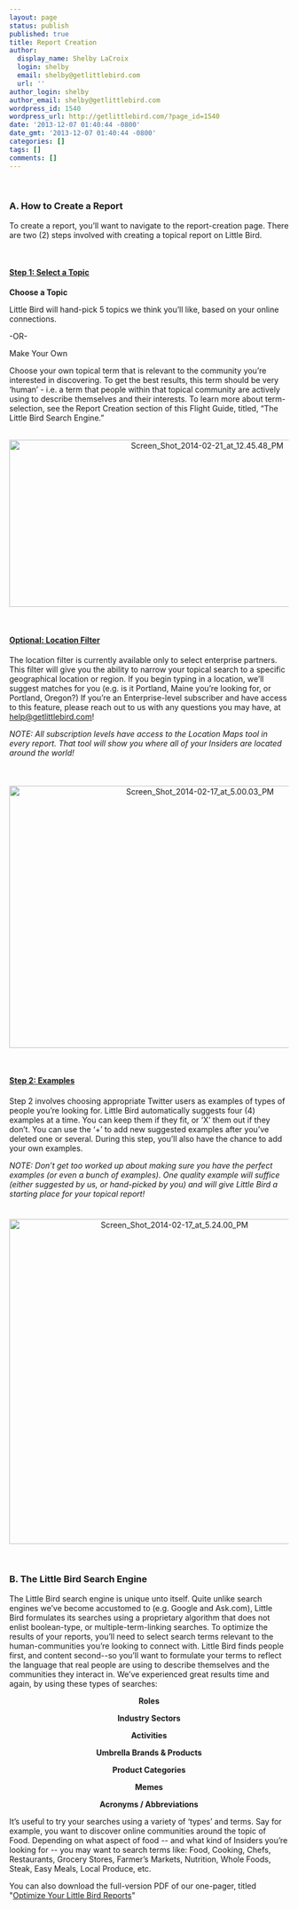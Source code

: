 ```yaml
---
layout: page
status: publish
published: true
title: Report Creation
author:
  display_name: Shelby LaCroix
  login: shelby
  email: shelby@getlittlebird.com
  url: ''
author_login: shelby
author_email: shelby@getlittlebird.com
wordpress_id: 1540
wordpress_url: http://getlittlebird.com/?page_id=1540
date: '2013-12-07 01:40:44 -0800'
date_gmt: '2013-12-07 01:40:44 -0800'
categories: []
tags: []
comments: []
---
```

<p>&nbsp;</p>
<h3>A. How to Create a Report</h3>
<p>To create a report, you’ll want to navigate to the report-creation page. There are two (2) steps involved with creating a topical report on Little Bird.</p>
<p>&nbsp;</p>
<h4><span style="text-decoration: underline;">Step 1: Select a Topic</span></h4>
<p dir="ltr"><strong>Choose a Topic</strong></p>
<p dir="ltr">Little Bird will hand-pick 5 topics we think you’ll like, based on your online connections.</p>
<p dir="ltr">
<p dir="ltr">-OR-</p>
<p dir="ltr">
<p dir="ltr">Make Your Own</p>
<p dir="ltr">Choose your own topical term that is relevant to the community you’re interested in discovering. To get the best results, this term should be very ‘human’ - i.e. a term that people within that topical community are actively using to describe themselves and their interests. To learn more about term-selection, see the Report Creation section of this Flight Guide, titled, “The Little Bird Search Engine.”</p>
<p style="text-align: center;"> <a href="http://getlittlebird.com/wp-content/uploads/2013/12/Screen_Shot_2014-02-21_at_12.45.48_PM.jpeg"><img class="aligncenter  wp-image-1994" alt="Screen_Shot_2014-02-21_at_12.45.48_PM" src="http://getlittlebird.com/wp-content/uploads/2013/12/Screen_Shot_2014-02-21_at_12.45.48_PM.jpeg" width="698" height="301" /></a></p>
<p>&nbsp;</p>
<h4 style="text-align: left;"></h4>
<h4 dir="ltr"><span style="text-decoration: underline;">Optional: Location Filter</span></h4>
<h4 style="text-align: left;"></h4>
<p dir="ltr">The location filter is currently available only to select enterprise partners. This filter will give you the ability to narrow your topical search to a specific geographical location or region. If you begin typing in a location, we’ll suggest matches for you (e.g. is it Portland, Maine you’re looking for, or Portland, Oregon?) If you’re an Enterprise-level subscriber and have access to this feature, please reach out to us with any questions you may have, at <a href="mailto:help@getlittlebird.com">help@getlittlebird.com</a>!</p>
<p style="text-align: left;"><em>NOTE: All subscription levels have access to the Location Maps tool in every report. That tool will show you where all of your Insiders are located around the world!</em></p>
<h4 style="text-align: left;"></h4>
<p>&nbsp;</p>
<p style="text-align: center;"><a href="http://getlittlebird.com/wp-content/uploads/2013/12/Screen_Shot_2014-02-17_at_5.00.03_PM.jpeg"><img class="aligncenter  wp-image-1993" alt="Screen_Shot_2014-02-17_at_5.00.03_PM" src="http://getlittlebird.com/wp-content/uploads/2013/12/Screen_Shot_2014-02-17_at_5.00.03_PM.jpeg" width="672" height="472" /></a></p>
<p>&nbsp;</p>
<h4 style="text-align: left;"></h4>
<h4 dir="ltr"><span style="text-decoration: underline;">Step 2: Examples</span></h4>
<h4 style="text-align: left;"></h4>
<p dir="ltr">Step 2 involves choosing appropriate Twitter users as examples of types of people you’re looking for. Little Bird automatically suggests four (4) examples at a time. You can keep them if they fit, or ‘X’ them out if they don’t. You can use the ‘+’ to add new suggested examples after you’ve deleted one or several. During this step, you’ll also have the chance to add your own examples.</p>
<p style="text-align: left;"><em>NOTE: Don’t get too worked up about making sure you have the perfect examples (or even a bunch of examples). One quality example will suffice (either suggested by us, or hand-picked by you) and will give Little Bird a starting place for your topical report!</em></p>
<h4 style="text-align: left;"></h4>
<p style="text-align: center;"> <a href="http://getlittlebird.com/wp-content/uploads/2013/12/Screen_Shot_2014-02-17_at_5.24.00_PM.jpeg"><img class="aligncenter  wp-image-1995" alt="Screen_Shot_2014-02-17_at_5.24.00_PM" src="http://getlittlebird.com/wp-content/uploads/2013/12/Screen_Shot_2014-02-17_at_5.24.00_PM.jpeg" width="580" height="585" /></a></p>
<p>&nbsp;</p>
<h3>B. The Little Bird Search Engine</h3>
<p dir="ltr">The Little Bird search engine is unique unto itself. Quite unlike search engines we’ve become accustomed to (e.g. Google and Ask.com), Little Bird formulates its searches using a proprietary algorithm that does not enlist boolean-type, or multiple-term-linking searches. To optimize the results of your reports, you’ll need to select search terms relevant to the human-communities you’re looking to connect with. Little Bird finds people first, and content second--so you’ll want to formulate your terms to reflect the language that real people are using to describe themselves and the communities they interact in. We’ve experienced great results time and again, by using these types of searches:</p>
<p dir="ltr" style="text-align: center;"><strong>Roles</strong></p>
<p dir="ltr" style="text-align: center;"><strong>Industry Sectors</strong></p>
<p dir="ltr" style="text-align: center;"><strong>Activities</strong></p>
<p dir="ltr" style="text-align: center;"><strong>Umbrella Brands &amp; Products</strong></p>
<p dir="ltr" style="text-align: center;"><strong>Product Categories</strong></p>
<p dir="ltr" style="text-align: center;"><strong>Memes</strong></p>
<p dir="ltr" style="text-align: center;"><strong>Acronyms / Abbreviations</strong></p>
<p>It’s useful to try your searches using a variety of ‘types’ and terms. Say for example, you want to discover online communities around the topic of Food. Depending on what aspect of food -- and what kind of Insiders you’re looking for -- you may want to search terms like: Food, Cooking, Chefs, Restaurants, Grocery Stores, Farmer’s Markets, Nutrition, Whole Foods, Steak, Easy Meals, Local Produce, etc.</p>
<p>You can also download the full-version PDF of our one-pager, titled "<a title="&quot;Optimize Your Little Bird Reports&quot;" href="http://getlittlebird.com/wp-content/uploads/2013/12/OptimizeYourLittleBirdReports.pdf" target="_blank">Optimize Your Little Bird Reports</a>"</p>
<p>&nbsp;</p>
